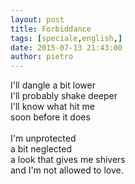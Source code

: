 ```yaml
---
layout: post
title: Forbiddance
tags: [speciale,english,]
date: 2015-07-13 21:43:00
author: pietro
---
```

I'll dangle a bit lower<br/>I'll probably shake deeper<br/>I'll know what hit me<br/>soon before it does<br/><br/>I'm unprotected<br/>a bit neglected<br/>a look that gives me shivers<br/>and I'm not allowed to love.
